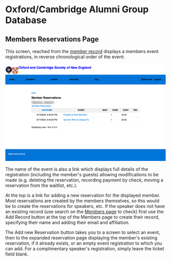 # Oxford/Cambridge Alumni Group Database

## Members Reservations Page

This screen, reached from the [member record](./member_record.md) displays a members event registrations, in reverse chronological order of the event:

![member reservations](images/member_reservations.png)

The name of the event is also a link which displays full details of the registration (including the member's guests) allowing modifications to be made (e.g. deleting the reservation,  recording payment by check, moving a reservation from the waitlist, etc.).  

At the top is a link for adding a new reservation for the displayed member. Most reservations are created by the members themselves, so this would be to create the reservations for speakers, etc. If the speaker does not have an existing record (use search on the [Members page](members.md) to check) first use the Add Record button at the top of the Members page to create their record, specifying their name and adding their email and affiliation.

The Add new Reservation button takes you to a screen to select an event, then to the expanded reservation page displaying the member's existing reservation, if it already exists, or an empty event registration to which you can add. For a complimentary speaker's registration, simply leave the ticket field blank.
